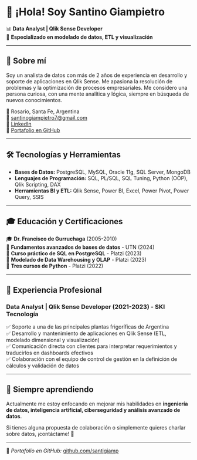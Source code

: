 # 👋 ¡Hola! Soy Santino Giampietro  

📊 **Data Analyst | Qlik Sense Developer**  
🎯 **Especializado en modelado de datos, ETL y visualización**  

---

## 🚀 Sobre mí  

Soy un analista de datos con más de 2 años de experiencia en desarrollo y soporte de aplicaciones en Qlik Sense. Me apasiona la resolución de problemas y la optimización de procesos empresariales. Me considero una persona curiosa, con una mente analítica y lógica, siempre en búsqueda de nuevos conocimientos.  

📍 Rosario, Santa Fe, Argentina  
📧 santinogiampietro7@gmail.com  
🔗 [LinkedIn](https://www.linkedin.com/in/santino-giampietro)  
🔗 [Portafolio en GitHub](https://github.com/santigiamp)  

---

## 🛠️ Tecnologías y Herramientas  

- **Bases de Datos:** PostgreSQL, MySQL, Oracle 11g, SQL Server, MongoDB  
- **Lenguajes de Programación:** SQL, PL/SQL, SQL Tuning, Python (OOP), Qlik Scripting, DAX  
- **Herramientas BI y ETL:** Qlik Sense, Power BI, Excel, Power Pivot, Power Query, SSIS  

---

## 🎓 Educación y Certificaciones  

🎓 **Dr. Francisco de Gurruchaga** (2005-2010)  
📜 **Fundamentos avanzados de bases de datos** - UTN (2024)  
📜 **Curso práctico de SQL en PostgreSQL** - Platzi (2023)  
📜 **Modelado de Data Warehousing y OLAP** - Platzi (2023)  
📜 **Tres cursos de Python** - Platzi (2022)  

---

## 💼 Experiencia Profesional  

### **Data Analyst | Qlik Sense Developer** (2021-2023) - **SKI Tecnología**  
✅ Soporte a una de las principales plantas frigoríficas de Argentina  
✅ Desarrollo y mantenimiento de aplicaciones en Qlik Sense (ETL, modelado dimensional y visualización)  
✅ Comunicación directa con clientes para interpretar requerimientos y traducirlos en dashboards efectivos  
✅ Colaboración con el equipo de control de gestión en la definición de cálculos y validación de datos  

---

## 🌱 Siempre aprendiendo  

Actualmente me estoy enfocando en mejorar mis habilidades en **ingeniería de datos, inteligencia artificial, ciberseguridad y análisis avanzado de datos**.  

Si tienes alguna propuesta de colaboración o simplemente quieres charlar sobre datos, ¡contáctame! 🚀  

---
  
🔗 *Portafolio en GitHub:* [github.com/santigiamp](https://github.com/santigiamp)  
